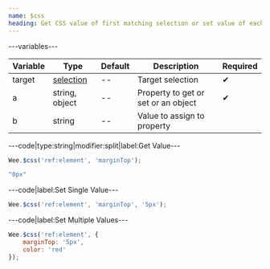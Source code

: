 ```yaml
---
name: $css
heading: Get CSS value of first matching selection or set value of each matching selection
---
```


---variables---

| Variable | Type | Default | Description | Required |
| -- | -- | -- | -- | -- |
| target | [selection](/script#selection) | -- | Target selection | ✔ |
| a | string, object | -- | Property to get or set or an object | ✔ |
| b | string | -- | Value to assign to property ||

---code|type:string|modifier:split|label:Get Value---

```javascript
Wee.$css('ref:element', 'marginTop');
```

```javascript
"0px"
```

---code|label:Set Single Value---

```javascript
Wee.$css('ref:element', 'marginTop', '5px');
```

---code|label:Set Multiple Values---

```javascript
Wee.$css('ref:element', {
	marginTop: '5px',
	color: 'red'
});
```